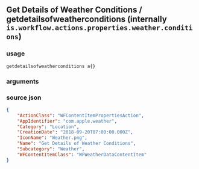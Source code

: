 
## Get Details of Weather Conditions / getdetailsofweatherconditions (internally `is.workflow.actions.properties.weather.conditions`)




### usage
`getdetailsofweatherconditions a{}`

### arguments


### source json

```json
{
	"ActionClass": "WFContentItemPropertiesAction",
	"AppIdentifier": "com.apple.weather",
	"Category": "Location",
	"CreationDate": "2018-09-20T07:00:00.000Z",
	"IconName": "Weather.png",
	"Name": "Get Details of Weather Conditions",
	"Subcategory": "Weather",
	"WFContentItemClass": "WFWeatherDataContentItem"
}
```
